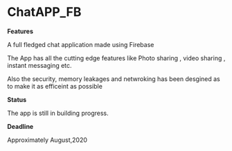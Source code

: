 # ChatAPP_FB


**Features**

A full fledged chat application made using Firebase

The App has all the cutting edge features like Photo sharing , video sharing , instant messaging etc.

Also the security, memory leakages and netwroking has been desgined as to make it as efficeint as possible


**Status**

The app is still in building progress.

**Deadline**

Approximately August,2020
